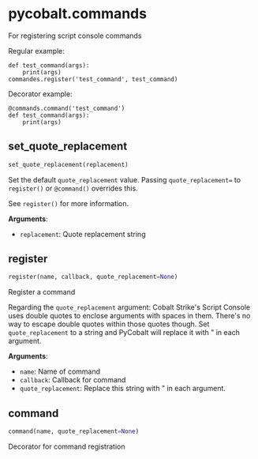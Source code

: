 
# pycobalt.commands

For registering script console commands

Regular example:

    def test_command(args):
        print(args)
    commandes.register('test_command', test_command)

Decorator example:

    @commands.command('test_command')
    def test_command(args):
        print(args)

## set_quote_replacement
```python
set_quote_replacement(replacement)
```

Set the default `quote_replacement` value. Passing `quote_replacement=` to
`register()` or `@command()` overrides this.

See `register()` for more information.

**Arguments**:

- `replacement`: Quote replacement string

## register
```python
register(name, callback, quote_replacement=None)
```

Register a command

Regarding the `quote_replacement` argument: Cobalt Strike's Script Console
uses double quotes to enclose arguments with spaces in them. There's no way
to escape double quotes within those quotes though. Set `quote_replacement`
to a string and PyCobalt will replace it with " in each argument.

**Arguments**:

- `name`: Name of command
- `callback`: Callback for command
- `quote_replacement`: Replace this string with " in each
                          argument.

## command
```python
command(name, quote_replacement=None)
```

Decorator for command registration
